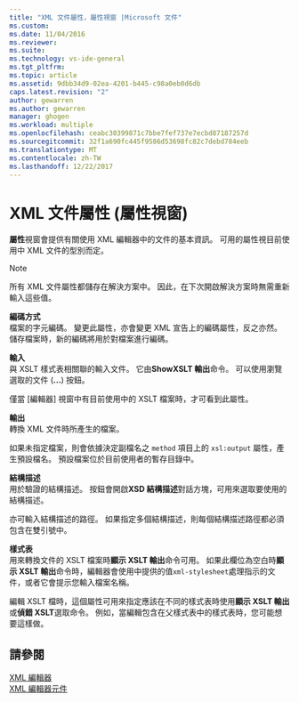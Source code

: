 ```yaml
---
title: "XML 文件屬性，屬性視窗 |Microsoft 文件"
ms.custom: 
ms.date: 11/04/2016
ms.reviewer: 
ms.suite: 
ms.technology: vs-ide-general
ms.tgt_pltfrm: 
ms.topic: article
ms.assetid: 9dbb34d9-02ea-4201-b445-c98a0eb0d6db
caps.latest.revision: "2"
author: gewarren
ms.author: gewarren
manager: ghogen
ms.workload: multiple
ms.openlocfilehash: ceabc30399871c7bbe7fef737e7ecbd87187257d
ms.sourcegitcommit: 32f1a690fc445f9586d53698fc82c7debd784eeb
ms.translationtype: MT
ms.contentlocale: zh-TW
ms.lasthandoff: 12/22/2017
---
```

# <a name="xml-document-properties-properties-window"></a>XML 文件屬性 (屬性視窗)
**屬性**視窗會提供有關使用 XML 編輯器中的文件的基本資訊。 可用的屬性視目前使用中 XML 文件的型別而定。  
  
> [!NOTE]
>  所有 XML 文件屬性都儲存在解決方案中。 因此，在下次開啟解決方案時無需重新輸入這些值。  
  
 **編碼方式**  
 檔案的字元編碼。 變更此屬性，亦會變更 XML 宣告上的編碼屬性，反之亦然。 儲存檔案時，新的編碼將用於對檔案進行編碼。  
  
 **輸入**  
 與 XSLT 樣式表相關聯的輸入文件。 它由**ShowXSLT 輸出**命令。 可以使用瀏覽選取的文件 (**...**) 按鈕。  
  
 僅當 [編輯器] 視窗中有目前使用中的 XSLT 檔案時，才可看到此屬性。  
  
 **輸出**  
 轉換 XML 文件時所產生的檔案。  
  
 如果未指定檔案，則會依據決定副檔名之 `method` 項目上的 `xsl:output` 屬性，產生預設檔名。 預設檔案位於目前使用者的暫存目錄中。  
  
 **結構描述**  
 用於驗證的結構描述。 按鈕會開啟**XSD 結構描述**對話方塊，可用來選取要使用的結構描述。  
  
 亦可輸入結構描述的路徑。 如果指定多個結構描述，則每個結構描述路徑都必須包含在雙引號中。  
  
 **樣式表**  
 用來轉換文件的 XSLT 檔案時**顯示 XSLT 輸出**命令可用。 如果此欄位為空白時**顯示 XSLT 輸出**命令時，編輯器會使用中提供的值`xml-stylesheet`處理指示的文件，或者它會提示您輸入檔案名稱。  
  
 編輯 XSLT 檔時，這個屬性可用來指定應該在不同的樣式表時使用**顯示 XSLT 輸出**或**偵錯 XSLT**選取命令。 例如，當編輯包含在父樣式表中的樣式表時，您可能想要這樣做。  
  
## <a name="see-also"></a>請參閱  
 [XML 編輯器](../xml-tools/xml-editor.md)   
 [XML 編輯器元件](../xml-tools/xml-editor-components.md)